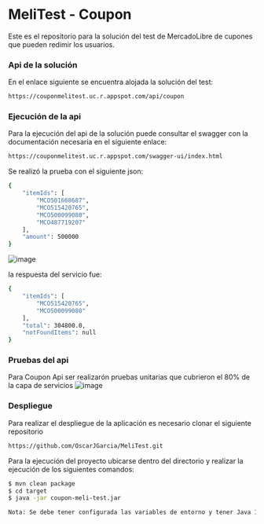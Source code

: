 # MeliTest - Coupon

Este es el repositorio para la solución del test de MercadoLibre de cupones que pueden redimir los usuarios.

### Api de la solución

En el enlace siguiente se encuentra alojada la solución del test:


```sh
https://couponmelitest.uc.r.appspot.com/api/coupon
```
### Ejecución de la api

Para la ejecución del api de la solución puede consultar el swagger con la documentación necesaria en el siguiente enlace:

```sh
https://couponmelitest.uc.r.appspot.com/swagger-ui/index.html
```
Se realizó la prueba con el siguiente json:

```sh
{
    "itemIds": [
        "MCO501668687",
        "MCO515420765",
        "MCO500099080",
        "MCO487719207"
    ],
    "amount": 500000
}
```

![image](https://user-images.githubusercontent.com/95514404/144734567-79f50f11-1d73-4b1e-b0b6-5e8f05edb9cc.png)


la respuesta del servicio fue: 

```sh
{
    "itemIds": [
        "MCO515420765",
        "MCO500099080"
    ],
    "total": 304800.0,
    "notFoundItems": null
}
```
### Pruebas del api

Para Coupon Api ser realizarón pruebas unitarias que cubrieron el 80% de la capa de servicios
![image](https://user-images.githubusercontent.com/95514404/144734602-1306f1d9-aed6-409f-828b-9aec27b6d8de.png)

### Despliegue

Para realizar el despliegue de la aplicación es necesario clonar el siguiente repositorio 

```sh
https://github.com/OscarJGarcia/MeliTest.git
```
Para la ejecución del proyecto ubicarse dentro del directorio y realizar la ejecución de los siguientes comandos:
```sh
$ mvn clean package
$ cd target
$ java -jar coupon-meli-test.jar

Nota: Se debe tener configurada las variables de entorno y tener Java 11
```

